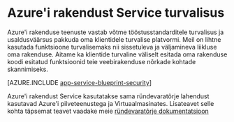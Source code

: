 <properties
    pageTitle="Azure'i rakendust Service turvalisus"
    description="Saate teada, kuidas turvaline teenuses Azure rakenduse Web, Mobile, API ja loogika rakendused."
    services="app-service"
    documentationCenter=""
    authors="naziml"
    manager="yochayk"
    editor="wpickett"/>

<tags
    ms.service="app-service"
    ms.workload="web"
    ms.tgt_pltfrm="na"
    ms.devlang="na"
    ms.topic="article"
    ms.date="08/16/2015"
    ms.author="naziml"/>

# <a name="azure-app-service-security"></a>Azure'i rakendust Service turvalisus

Azure'i rakenduse teenuste vastab võtme tööstusstandarditele turvalisus ja usaldusväärsus pakkuda oma klientidele turvalise platvormi. Meil on lihtne kasutada funktsioone turvalisemaks nii sissetuleva ja väljamineva liikluse oma rakenduse. Aitame ka klientide turvaline väliselt esitada oma rakenduse koodi esitatud funktsioonid teie veebirakenduse nõrkade kohtade skannimiseks.

[AZURE.INCLUDE [app-service-blueprint-security](../../includes/app-service-blueprint-security.md)]

Azure'i rakendust Service kasutatakse sama ründevaratõrje lahendust kasutavad Azure'i pilveteenustega ja Virtuaalmasinates. Lisateavet selle kohta täpsemat teavet vaadake meie [ründevaratõrje dokumentatsioon](../security/azure-security-antimalware.md) 
